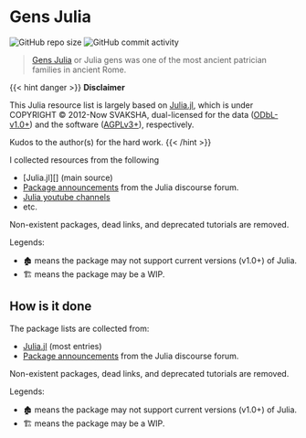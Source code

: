 # Gens Julia

![GitHub repo size](https://img.shields.io/github/repo-size/sosiristseng/GensJulia) ![GitHub commit activity](https://img.shields.io/github/commit-activity/m/sosiristseng/GensJulia)

> [Gens Julia](https://en.wikipedia.org/wiki/Julia_gens) or Julia gens was one of the most ancient patrician families in ancient Rome.

{{< hint danger >}}
**Disclaimer**

This Julia resource list is largely based on [Julia.jl](https://github.com/svaksha/Julia.jl), which is under COPYRIGHT © 2012-Now SVAKSHA, dual-licensed for the data ([ODbL-v1.0+](https://opendatacommons.org/licenses/odbl/1-0/)) and the software ([AGPLv3+](http://www.gnu.org/licenses/agpl-3.0.en.html)), respectively.

Kudos to the author(s) for the hard work.
{{< /hint >}}

I collected resources from the following

- [Julia.jl][] (main source)
- [Package announcements](https://discourse.julialang.org/c/community/packages/47) from the Julia discourse forum.
- [Julia youtube channels](https://www.youtube.com/c/TheJuliaLanguage)
- etc.

Non-existent packages, dead links, and deprecated tutorials are removed.

Legends:

- 🏚️ means the package may not support current versions (v1.0+) of Julia.
- 🏗️ means the package may be a WIP.

## How is it done

The package lists are collected from:

- [Julia.jl](https://github.com/svaksha/Julia.jl) (most entries)
- [Package announcements](https://discourse.julialang.org/c/community/packages/47) from the Julia discourse forum.

Non-existent packages, dead links, and deprecated tutorials are removed.

Legends:

- 🏚️ means the package may not support current versions (v1.0+) of Julia.
- 🏗️ means the package may be a WIP.
